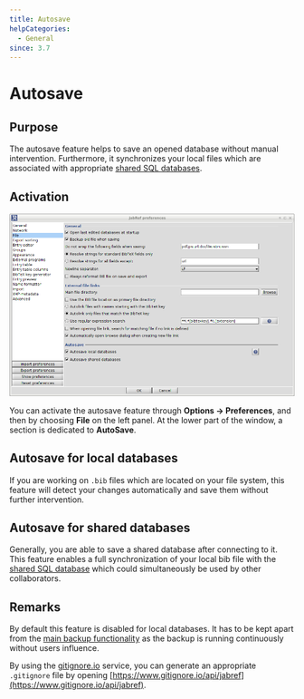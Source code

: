 ```yaml
---
title: Autosave
helpCategories:
  - General
since: 3.7
---
```


# Autosave

## Purpose

The autosave feature helps to save an opened database without manual intervention. Furthermore, it synchronizes your local files which are associated with appropriate [shared SQL databases](../collaborative-work/sqldatabase.md).

## Activation

![Screenshot of the autosave preferences](../../.gitbook/assets/autosave.png)

You can activate the autosave feature through **Options → Preferences**, and then by choosing **File** on the left panel. At the lower part of the window, a section is dedicated to **AutoSave**.

## Autosave for local databases

If you are working on `.bib` files which are located on your file system, this feature will detect your changes automatically and save them without further intervention.

## Autosave for shared databases

Generally, you are able to save a shared database after connecting to it. This feature enables a full synchronization of your local bib file with the [shared SQL database](../collaborative-work/sqldatabase.md) which could simultaneously be used by other collaborators.

## Remarks

By default this feature is disabled for local databases. It has to be kept apart from the [main backup functionality](Backup.md) as the backup is running continuously without users influence.

By using the [gitignore.io](https://www.gitignore.io/) service, you can generate an appropriate `.gitignore` file by opening [https://www.gitignore.io/api/jabref](https://www.gitignore.io/api/jabref).
